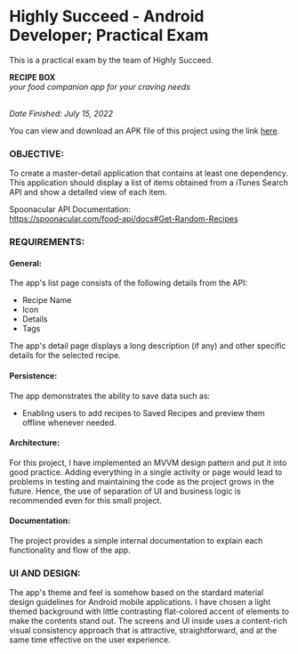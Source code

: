 # 
# Highly Succeed - Android Developer; Practical Exam

This is a practical exam by the team of Highly Succeed.

**RECIPE BOX** 
<br /> *your food companion app for your craving needs*

<br /> *Date Finished: July 15, 2022*

You can view and download an APK file of this project using the link [here](https://drive.google.com/file/d/1_w8YocN8w70T1CfbeDGujLmpiNiN8sOs/view?usp=sharing).



### OBJECTIVE: 

To create a master-detail application that contains at least one dependency. This application should display a list of items obtained from a iTunes Search API and show a detailed view of each item.

Spoonacular API Documentation: 
<br />https://spoonacular.com/food-api/docs#Get-Random-Recipes



### REQUIREMENTS:

#### General:

The app's list page consists of the following details from the API: 
- Recipe Name
- Icon 
- Details
- Tags

The app's detail page displays a long description (if any) and other specific details for the selected recipe.

#### Persistence:

The app demonstrates the ability to save data such as:
- Enabling users to add recipes to Saved Recipes and preview them offline whenever needed.

#### Architecture:

For this project, I have implemented an MVVM design pattern and put it into good practice. Adding everything in a single activity or page would lead to problems in testing and maintaining the code as the project grows in the future. Hence, the use of separation of UI and business logic is recommended even for this small project. 

#### Documentation:

The project provides a simple internal documentation to explain each functionality and flow of the app.



### UI AND DESIGN:

The app's theme and feel is somehow based on the stardard material design guidelines for Android mobile applications. I have chosen a light themed background with little contrasting flat-colored accent of elements to make the contents stand out. The screens and UI inside uses a content-rich visual consistency approach that is attractive, straightforward, and at the same time effective on the user experience.
